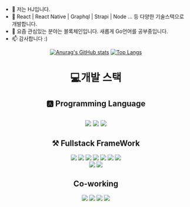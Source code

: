 
- 👋 저는 HJ입니다.
- 👀 React | React Native | Graphql | Strapi | Node ... 등 다양한 기술스택으로 개발합니다. 
- 🌱 요즘 관심있는 분야는 블록체인입니다. 새롭게 Go언어를 공부중입니다. 
- 📫 감사합니다 :)

<div align="center">

[![Anurag's GitHub stats](https://github-readme-stats.vercel.app/api?username=hojunin&show_icons=true&theme=dark)](https://github.com/anuraghazra/github-readme-stats)
[![Top Langs](https://github-readme-stats.vercel.app/api/top-langs/?username=hojunin&layout=compact)](https://github.com/anuraghazra/github-readme-stats)


<h1>💻개발 스택</h1>

<h2>🅰️ Programming Language<h2>
<div>
  <img src="https://img.shields.io/badge/JavaScript-F7DF1E?style=flat-square&logo=JavaScript&logoColor=black"/>
  <img src="https://img.shields.io/badge/TypeScript-3178C6?style=flat-square&logo=TypeScript&logoColor=black"/>
  <img src="https://img.shields.io/badge/Go-00ADD8?style=flat-square&logo=Go&logoColor=black"/>
</div>

<h2>⚒ Fullstack FrameWork</h2>
<div>
  <img src="https://img.shields.io/badge/React-61DAFB?style=flat-square&logo=React&logoColor=black"/>
  <img src="https://img.shields.io/badge/Expo-000020?style=flat-square&logo=Expo&logoColor=black"/>
  <img src="https://img.shields.io/badge/Node.js-339933?style=flat-square&logo=Node.js&logoColor=black"/>
  <img src="https://img.shields.io/badge/Express-000000?style=flat-square&logo=Express&logoColor=black"/>
  <img src="https://img.shields.io/badge/Strapi-2F2E8B?style=flat-square&logo=Strapi&logoColor=black"/>
  <img src="https://img.shields.io/badge/GraphQL-E10098?style=flat-square&logo=GraqphQL&logoColor=black"/>
  <img src="https://img.shields.io/badge/Apollo Graphql-311C87?style=flat-square&logo=Apollo Graphql&logoColor=black"/>
</div>
  <div>
    <img src="https://img.shields.io/badge/PostgreSQL-4169E1?style=flat-square&logo=PostgreSQL&logoColor=black"/>
    <img src="https://img.shields.io/badge/MongoDB-47A248?style=flat-square&logo=MongoDB&logoColor=black"/>
  </div>
  
<h2>Co-working</h2>
<div>
    <img src="https://img.shields.io/badge/Notion-000000?style=flat-square&logo=Notion&logoColor=white"/>
    <img src="https://img.shields.io/badge/Slack-4A154B?style=flat-square&logo=Slack&logoColor=black"/>
    <img src="https://img.shields.io/badge/Figma-F24E1E?style=flat-square&logo=Figma&logoColor=black"/>
    <img src="https://img.shields.io/badge/Jira-0052CC?style=flat-square&logo=Jira&logoColor=black"/>
  
  </div>
</div>
